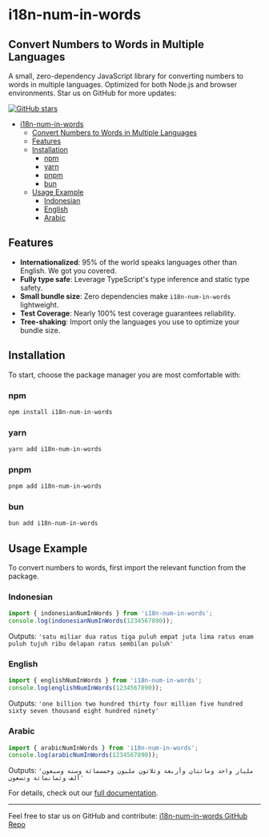 # i18n-num-in-words

## Convert Numbers to Words in Multiple Languages

A small, zero-dependency JavaScript library for converting numbers to words in multiple languages. Optimized for both Node.js and browser environments. Star us on GitHub for more updates:

[![GitHub stars](https://img.shields.io/github/stars/ImBIOS/i18n-num-in-words.svg?style=social)](https://github.com/ImBIOS/i18n-num-in-words)

- [i18n-num-in-words](#i18n-num-in-words)
  - [Convert Numbers to Words in Multiple Languages](#convert-numbers-to-words-in-multiple-languages)
  - [Features](#features)
  - [Installation](#installation)
    - [npm](#npm)
    - [yarn](#yarn)
    - [pnpm](#pnpm)
    - [bun](#bun)
  - [Usage Example](#usage-example)
    - [Indonesian](#indonesian)
    - [English](#english)
    - [Arabic](#arabic)

## Features

- **Internationalized**: 95% of the world speaks languages other than English. We got you covered.
- **Fully type safe**: Leverage TypeScript's type inference and static type safety.
- **Small bundle size**: Zero dependencies make `i18n-num-in-words` lightweight.
- **Test Coverage**: Nearly 100% test coverage guarantees reliability.
- **Tree-shaking**: Import only the languages you use to optimize your bundle size.

## Installation

To start, choose the package manager you are most comfortable with:

### npm

```sh
npm install i18n-num-in-words
```

### yarn

```sh
yarn add i18n-num-in-words
```

### pnpm

```sh
pnpm add i18n-num-in-words
```

### bun

```sh
bun add i18n-num-in-words
```

## Usage Example

To convert numbers to words, first import the relevant function from the package.

### Indonesian

```ts
import { indonesianNumInWords } from 'i18n-num-in-words';
console.log(indonesianNumInWords(1234567890));
```

Outputs: `'satu miliar dua ratus tiga puluh empat juta lima ratus enam puluh tujuh ribu delapan ratus sembilan puluh'`

### English

```ts
import { englishNumInWords } from 'i18n-num-in-words';
console.log(englishNumInWords(1234567890));
```

Outputs: `'one billion two hundred thirty four million five hundred sixty seven thousand eight hundred ninety'`

### Arabic

```ts
import { arabicNumInWords } from 'i18n-num-in-words';
console.log(arabicNumInWords(1234567890));
```

Outputs: `'مليار واحد ومائتان وأربعة وثلاثون مليون وخمسمائة وستة وسبعون ألف وثمانمائة وتسعون'`

For details, check out our [full documentation](#).

---

Feel free to star us on GitHub and contribute: [i18n-num-in-words GitHub Repo](https://github.com/ImBIOS/i18n-num-in-words)
